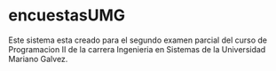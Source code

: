 # encuestasUMG
Este sistema esta creado para el segundo examen parcial del curso de  Programacion II de la carrera Ingenieria en Sistemas de la Universidad  Mariano Galvez.
